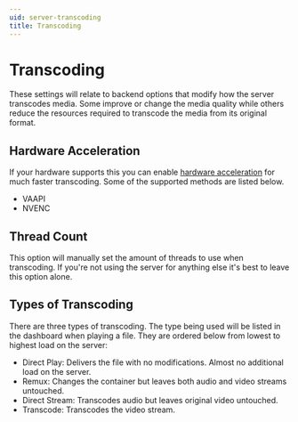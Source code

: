 ```yaml
---
uid: server-transcoding
title: Transcoding
---
```


# Transcoding

These settings will relate to backend options that modify how the server transcodes media. Some improve or change the media quality while others reduce the resources required to transcode the media from its original format.

## Hardware Acceleration

If your hardware supports this you can enable [hardware acceleration](/docs/general/administration/hardware-acceleration) for much faster transcoding. Some of the supported methods are listed below.

- VAAPI
- NVENC

## Thread Count

This option will manually set the amount of threads to use when transcoding. If you're not using the server for anything else it's best to leave this option alone.

## Types of Transcoding

There are three types of transcoding. The type being used will be listed in the dashboard when playing a file. They are ordered below from lowest to highest load on the server:

- Direct Play: Delivers the file with no modifications. Almost no additional load on the server.
- Remux: Changes the container but leaves both audio and video streams untouched.
- Direct Stream: Transcodes audio but leaves original video untouched.
- Transcode: Transcodes the video stream.
